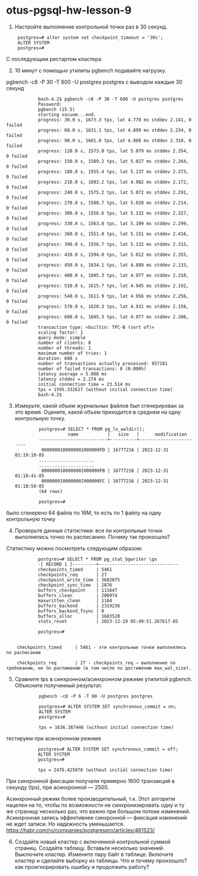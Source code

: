 # otus-pgsql-hw-lesson-9

1. Настройте выполнение контрольной точки раз в 30 секунд.

        postgres=# alter system set checkpoint_timeout = '30s';
        ALTER SYSTEM
        postgres=#

С последующим рестартом кластера


2. 10 минут c помощью утилиты pgbench подавайте нагрузку.
 
 pgbench -c8 -P 30 -T 600 -U postgres postgres с выводом каждые 30 секунд

                bash-4.2$ pgbench -c8 -P 30 -T 600 -U postgres postgres
                Password:
                pgbench (15.5)
                starting vacuum...end.
                progress: 30.0 s, 1673.3 tps, lat 4.770 ms stddev 2.141, 0 failed
                progress: 60.0 s, 1631.1 tps, lat 4.899 ms stddev 2.234, 0 failed
                progress: 90.0 s, 1601.8 tps, lat 4.988 ms stddev 2.318, 0 failed
                progress: 120.0 s, 1573.0 tps, lat 5.079 ms stddev 2.354, 0 failed
                progress: 150.0 s, 1589.2 tps, lat 5.027 ms stddev 2.264, 0 failed
                progress: 180.0 s, 1555.4 tps, lat 5.137 ms stddev 2.373, 0 failed
                progress: 210.0 s, 1603.2 tps, lat 4.982 ms stddev 2.172, 0 failed
                progress: 240.0 s, 1575.2 tps, lat 5.072 ms stddev 2.291, 0 failed
                progress: 270.0 s, 1588.7 tps, lat 5.028 ms stddev 2.214, 0 failed
                progress: 300.0 s, 1556.6 tps, lat 5.132 ms stddev 2.327, 0 failed
                progress: 330.0 s, 1563.8 tps, lat 5.109 ms stddev 2.299, 0 failed
                progress: 360.0 s, 1551.0 tps, lat 5.151 ms stddev 2.416, 0 failed
                progress: 390.0 s, 1556.7 tps, lat 5.132 ms stddev 2.315, 0 failed
                progress: 420.0 s, 1594.0 tps, lat 5.012 ms stddev 2.355, 0 failed
                progress: 450.0 s, 1634.1 tps, lat 4.889 ms stddev 2.133, 0 failed
                progress: 480.0 s, 1605.3 tps, lat 4.977 ms stddev 2.310, 0 failed
                progress: 510.0 s, 1615.7 tps, lat 4.945 ms stddev 2.192, 0 failed
                progress: 540.0 s, 1611.9 tps, lat 4.956 ms stddev 2.256, 0 failed
                progress: 570.0 s, 1620.3 tps, lat 4.931 ms stddev 2.156, 0 failed
                progress: 600.0 s, 1605.3 tps, lat 4.977 ms stddev 2.306, 0 failed
                transaction type: <builtin: TPC-B (sort of)>
                scaling factor: 1
                query mode: simple
                number of clients: 8
                number of threads: 1
                maximum number of tries: 1
                duration: 600 s
                number of transactions actually processed: 957181
                number of failed transactions: 0 (0.000%)
                latency average = 5.008 ms
                latency stddev = 2.274 ms
                initial connection time = 23.514 ms
                tps = 1595.332627 (without initial connection time)
                bash-4.2$




3. Измерьте, какой объем журнальных файлов был сгенерирован за это время. Оцените, какой объем приходится в среднем на одну контрольную точку.


                postgres=# SELECT * FROM pg_ls_waldir();
                           name           |   size   |      modification
                --------------------------+----------+------------------------
                 0000000100000002000000FD | 16777216 | 2023-12-31 01:19:10-05
                .....................
                .....................
                 0000000100000002000000FB | 16777216 | 2023-12-31 01:18:41-05
                 0000000100000002000000FC | 16777216 | 2023-12-31 01:18:50-05
                (64 rows)
                
                postgres=# 

было сгенерено 64 файла по 16М, то есть по 1 файлу на одну контрольную точку


4. Проверьте данные статистики: все ли контрольные точки выполнялись точно по расписанию. Почему так произошло?

Статистику можно посмотреть следующим образом:

                postgres=# SELECT * FROM pg_stat_bgwriter \gx
                -[ RECORD 1 ]---------+------------------------------
                checkpoints_timed     | 5461
                checkpoints_req       | 27
                checkpoint_write_time | 3682075
                checkpoint_sync_time  | 2876
                buffers_checkpoint    | 111647
                buffers_clean         | 200974
                maxwritten_clean      | 1184
                buffers_backend       | 2319236
                buffers_backend_fsync | 0
                buffers_alloc         | 1683520
                stats_reset           | 2023-12-29 05:49:51.267617-05
                
                postgres=#


        checkpoints_timed     | 5461 - эти контрольные точки выполнялись по расписанию
        
        checkpoints_req       | 27 - checkpoints_req — выполнение по требованию, не по распиманию (в том числе по достижению max_wal_size).


5. Сравните tps в синхронном/асинхронном режиме утилитой pgbench. Объясните полученный результат.

                pgbench -c8 -P 6 -T 60 -U postgres postgres
                
                postgres=# ALTER SYSTEM SET synchronous_commit = on;
                ALTER SYSTEM
                postgres=#
                
                tps = 1636.367446 (without initial connection time)

тестируем при асинхронном режиме 

                postgres=# ALTER SYSTEM SET synchronous_commit = off;
                ALTER SYSTEM
                postgres=#
                
                tps = 2476.425078 (without initial connection time)

При синхронной фиксации получали примерно 1600 транзакций в секунду (tps), при асинхронной — 2500. 

Асинхронный режим более производительный, т.к. Этот алгоритм нацелен на то, чтобы по возможности не синхронизировать одну и ту же страницу несколько раз, что важно при большом потоке изменений. Асинхронная запись эффективнее синхронной — фиксация изменений не ждет записи. Но надежность уменьшается.
https://habr.com/ru/companies/postgrespro/articles/461523/

6. Создайте новый кластер с включенной контрольной суммой страниц. Создайте таблицу. Вставьте несколько значений. Выключите кластер. Измените пару байт в таблице. Включите кластер и сделайте выборку из таблицы. Что и почему произошло? как проигнорировать ошибку и продолжить работу?
